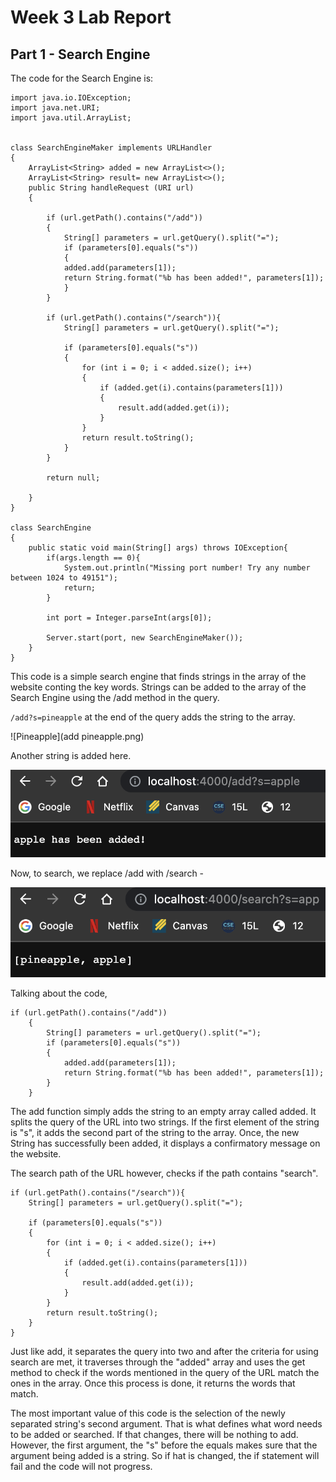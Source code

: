 # Week 3 Lab Report


## Part 1 - Search Engine


The code for the Search Engine is:

```
import java.io.IOException;
import java.net.URI;
import java.util.ArrayList;


class SearchEngineMaker implements URLHandler
{
    ArrayList<String> added = new ArrayList<>();
    ArrayList<String> result= new ArrayList<>();
    public String handleRequest (URI url)
    {
        
        if (url.getPath().contains("/add")) 
        {
            String[] parameters = url.getQuery().split("=");
            if (parameters[0].equals("s"))
            {
            added.add(parameters[1]);
            return String.format("%b has been added!", parameters[1]);
            }
        }
        
        if (url.getPath().contains("/search")){
            String[] parameters = url.getQuery().split("=");
            
            if (parameters[0].equals("s"))
            {
                for (int i = 0; i < added.size(); i++)
                {
                    if (added.get(i).contains(parameters[1]))
                    {
                        result.add(added.get(i));
                    }
                }
                return result.toString();
            }  
        }

        return null;

    }
}

class SearchEngine
{
    public static void main(String[] args) throws IOException{
        if(args.length == 0){
            System.out.println("Missing port number! Try any number between 1024 to 49151");
            return;
        }

        int port = Integer.parseInt(args[0]);

        Server.start(port, new SearchEngineMaker());
    }
}
```


This code is a simple search engine that finds strings in the array of the website conting the key words. Strings can be added to the array of the Search Engine using the /add method in the query.


`/add?s=pineapple`  at the end of the query adds the string to the array.


![Pineapple](add pineapple.png)


Another string is added here.


![Apple](addApple.png)


Now, to search, we replace /add with /search - 


![Search](search.png)



Talking about the code,



```
if (url.getPath().contains("/add")) 
    {
        String[] parameters = url.getQuery().split("=");
        if (parameters[0].equals("s"))
        {
            added.add(parameters[1]);
            return String.format("%b has been added!", parameters[1]);
        }
    }
```


The add function simply adds the string to an empty array called added. It splits the query of the URL into two strings. If the first element of the string is "s", it adds the second part of the string to the array. Once, the new String has successfully been added, it displays a confirmatory message on the website. 


The search path of the URL however, checks if the path contains "search". 


```
if (url.getPath().contains("/search")){
    String[] parameters = url.getQuery().split("=");

    if (parameters[0].equals("s"))
    {
        for (int i = 0; i < added.size(); i++)
        {
            if (added.get(i).contains(parameters[1]))
            {
                result.add(added.get(i));
            }
        }
        return result.toString();
    }  
}
```

Just like add, it separates the query into two and after the criteria for using search are met, it traverses through the "added" array and uses the get method to check if the words mentioned in the query of the URL match the ones in the array. Once this process is done, it returns the words that match.


The most important value of this code is the selection of the newly separated string's second argument. That is what defines what word needs to be added or searched. If that changes, there will be nothing to add. However, the first argument, the "s" before the equals makes sure that the argument being added is a string. So if hat is changed, the if statement will fail and the code will not progress. 




